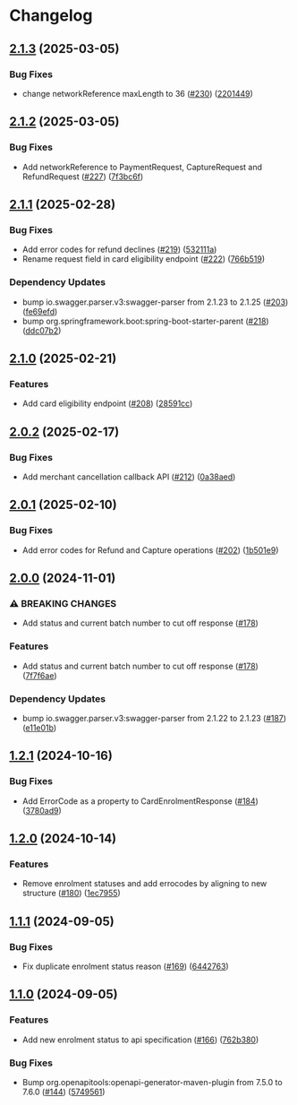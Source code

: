 # Changelog

## [2.1.3](https://github.com/BankAxept/bankaxept-epayment-development-kit/compare/v2.1.2...v2.1.3) (2025-03-05)


### Bug Fixes

* change networkReference maxLength to 36 ([#230](https://github.com/BankAxept/bankaxept-epayment-development-kit/issues/230)) ([2201449](https://github.com/BankAxept/bankaxept-epayment-development-kit/commit/22014494a66c59da93c75c1e05f174f5e44fdedf))

## [2.1.2](https://github.com/BankAxept/bankaxept-epayment-development-kit/compare/v2.1.1...v2.1.2) (2025-03-05)


### Bug Fixes

* Add networkReference to PaymentRequest, CaptureRequest and RefundRequest ([#227](https://github.com/BankAxept/bankaxept-epayment-development-kit/issues/227)) ([7f3bc6f](https://github.com/BankAxept/bankaxept-epayment-development-kit/commit/7f3bc6f3c58b4523b3085e6f2e9d8318de7fc113))

## [2.1.1](https://github.com/BankAxept/bankaxept-epayment-development-kit/compare/v2.1.0...v2.1.1) (2025-02-28)


### Bug Fixes

* Add error codes for refund declines ([#219](https://github.com/BankAxept/bankaxept-epayment-development-kit/issues/219)) ([532111a](https://github.com/BankAxept/bankaxept-epayment-development-kit/commit/532111a79e02b89fe3eda9a5566a7ec9d8af3416))
* Rename request field in card eligibility endpoint ([#222](https://github.com/BankAxept/bankaxept-epayment-development-kit/issues/222)) ([766b519](https://github.com/BankAxept/bankaxept-epayment-development-kit/commit/766b51930e681c2470233ee3a6e573faf01569fc))


### Dependency Updates

* bump io.swagger.parser.v3:swagger-parser from 2.1.23 to 2.1.25 ([#203](https://github.com/BankAxept/bankaxept-epayment-development-kit/issues/203)) ([fe69efd](https://github.com/BankAxept/bankaxept-epayment-development-kit/commit/fe69efd31dfbb09f8ab80ec03316929162936f12))
* bump org.springframework.boot:spring-boot-starter-parent ([#218](https://github.com/BankAxept/bankaxept-epayment-development-kit/issues/218)) ([ddc07b2](https://github.com/BankAxept/bankaxept-epayment-development-kit/commit/ddc07b2b67e8e72c2a51bf53ab05d8a5ebbe930f))

## [2.1.0](https://github.com/BankAxept/bankaxept-epayment-development-kit/compare/v2.0.2...v2.1.0) (2025-02-21)


### Features

* Add card eligibility endpoint ([#208](https://github.com/BankAxept/bankaxept-epayment-development-kit/issues/208)) ([28591cc](https://github.com/BankAxept/bankaxept-epayment-development-kit/commit/28591cc15e40ed966a40b716023da6bc43d60d0d))

## [2.0.2](https://github.com/BankAxept/bankaxept-epayment-development-kit/compare/v2.0.1...v2.0.2) (2025-02-17)


### Bug Fixes

* Add merchant cancellation callback API ([#212](https://github.com/BankAxept/bankaxept-epayment-development-kit/issues/212)) ([0a38aed](https://github.com/BankAxept/bankaxept-epayment-development-kit/commit/0a38aeda97c6bdef4f9a2ef544127ad216fc2471))

## [2.0.1](https://github.com/BankAxept/bankaxept-epayment-development-kit/compare/v2.0.0...v2.0.1) (2025-02-10)


### Bug Fixes

* Add error codes for Refund and Capture operations ([#202](https://github.com/BankAxept/bankaxept-epayment-development-kit/issues/202)) ([1b501e9](https://github.com/BankAxept/bankaxept-epayment-development-kit/commit/1b501e986704c10b023c8d5c709657c6900944d8))

## [2.0.0](https://github.com/BankAxept/bankaxept-epayment-development-kit/compare/v1.2.1...v2.0.0) (2024-11-01)


### ⚠ BREAKING CHANGES

* Add status and current batch number to cut off response ([#178](https://github.com/BankAxept/bankaxept-epayment-development-kit/issues/178))

### Features

* Add status and current batch number to cut off response ([#178](https://github.com/BankAxept/bankaxept-epayment-development-kit/issues/178)) ([7f7f6ae](https://github.com/BankAxept/bankaxept-epayment-development-kit/commit/7f7f6aed011c595d29c0553b7efe9763f2c93fcc))


### Dependency Updates

* bump io.swagger.parser.v3:swagger-parser from 2.1.22 to 2.1.23 ([#187](https://github.com/BankAxept/bankaxept-epayment-development-kit/issues/187)) ([e11e01b](https://github.com/BankAxept/bankaxept-epayment-development-kit/commit/e11e01bfe5cba4fca8e8cbd3c339bf241e892484))

## [1.2.1](https://github.com/BankAxept/bankaxept-epayment-development-kit/compare/v1.2.0...v1.2.1) (2024-10-16)


### Bug Fixes

* Add ErrorCode as a property to CardEnrolmentResponse ([#184](https://github.com/BankAxept/bankaxept-epayment-development-kit/issues/184)) ([3780ad9](https://github.com/BankAxept/bankaxept-epayment-development-kit/commit/3780ad975eab24632a25da9374074a2ee8b3f00b))

## [1.2.0](https://github.com/BankAxept/bankaxept-epayment-development-kit/compare/v1.1.1...v1.2.0) (2024-10-14)


### Features

* Remove enrolment statuses and add errocodes by aligning to new structure ([#180](https://github.com/BankAxept/bankaxept-epayment-development-kit/issues/180)) ([1ec7955](https://github.com/BankAxept/bankaxept-epayment-development-kit/commit/1ec7955a9ba2578cece0cbb66609c63e88ca17a5))

## [1.1.1](https://github.com/BankAxept/bankaxept-epayment-development-kit/compare/v1.1.0...v1.1.1) (2024-09-05)


### Bug Fixes

* Fix duplicate enrolment status reason ([#169](https://github.com/BankAxept/bankaxept-epayment-development-kit/issues/169)) ([6442763](https://github.com/BankAxept/bankaxept-epayment-development-kit/commit/6442763f478b5f53411b3c8ece43f604917ac881))

## [1.1.0](https://github.com/BankAxept/bankaxept-epayment-development-kit/compare/1.0.3...v1.1.0) (2024-09-05)


### Features

* Add new enrolment status to api specification ([#166](https://github.com/BankAxept/bankaxept-epayment-development-kit/issues/166)) ([762b380](https://github.com/BankAxept/bankaxept-epayment-development-kit/commit/762b380eed03fb9f08665cf554d7c94c98e464ef))


### Bug Fixes

* Bump org.openapitools:openapi-generator-maven-plugin from 7.5.0 to 7.6.0 ([#144](https://github.com/BankAxept/bankaxept-epayment-development-kit/issues/144)) ([5749561](https://github.com/BankAxept/bankaxept-epayment-development-kit/commit/5749561064bf6694904958c8c304dc7be0daace6))
